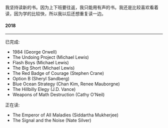 我坚持读新的书。因为上下班要往返，我只能用有声的书。我还是比较喜欢看着读，因为学的比较快，所以我以后还想重复读一边。


#### 2018
--- 

已完成:

* 1984 (George Orwell)
* The Undoing Project (Michael Lewis)
* Flash Boys (Michael Lewis)
* The Big Short (Michael Lewis)
* The Red Badge of Courage (Stephen Crane)
* Option B (Sheryl Sandberg)
* Blue Ocean Strategy (Chan Kim, Renee Mauborgne)
* The Hillbilly Elegy (J.D. Vance)
* Weapons of Math Destruction (Cathy O'Neil)

正在读:
* The Emperor of All Maladies (Siddartha Mukherjee)
* The Signal and the Noise (Nate Silver)